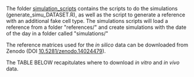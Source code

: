 The folder [simulation_scripts](simulation_scripts) contains the scripts to do the simulations (generate_simu_DATASET.R), as well as the script to generate a reference with an additional fake cell type.
The simulations scripts will load a reference from a folder "references/" and create simulations with the date of the day in a folder called "simulations/"

The reference matrices used for the *in silico* data can be downloaded from Zenodo (DOI [10.5281/zenodo.14024479](10.5281/zenodo.14024479)).

The TABLE BELOW recapitulates where to download *in vitro* and *in vivo* data.
